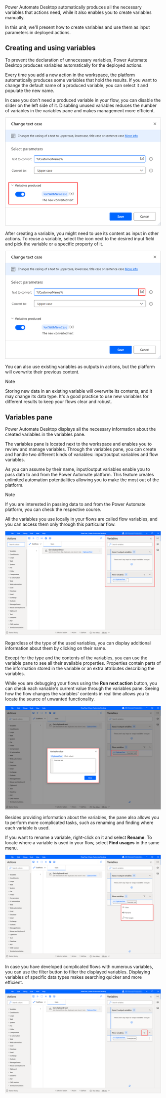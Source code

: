 Power Automate Desktop automatically produces all the necessary variables that actions need, while it also enables you to create variables manually. 

In this unit, we'll present how to create variables and use them as input parameters in deployed actions. 

## Creating and using variables

To prevent the declaration of unnecessary variables, Power Automate Desktop produces variables automatically for the deployed actions.

Every time you add a new action in the workspace, the platform automatically produces some variables that hold the results. If you want to change the default name of a produced variable, you can select it and populate the new name.  

In case you don't need a produced variable in your flow, you can disable the slider on the left side of it. Disabling unused variables reduces the number of variables in the variables pane and makes management more efficient. 

![The produced variable of the Change text case action.](..\media\produced-variables.png)

After creating a variable, you might need to use its content as input in other actions. To reuse a variable, select the icon next to the desired input field and pick the variable or a specific property of it.

![The button to select a variable as a parameter.](..\media\select-variable-button.png)

You can also use existing variables as outputs in actions, but the platform will overwrite their previous content.

> [!NOTE]
> Storing new data in an existing variable will overwrite its contents, and it may change its data type. It's a good practice to use new variables for different results to keep your flows clear and robust.

## Variables pane

Power Automate Desktop displays all the necessary information about the created variables in the variables pane. 

The variables pane is located next to the workspace and enables you to review and manage variables. Through the variables pane, you can create and handle two different kinds of variables: input/output variables and flow variables. 

As you can assume by their name, input/output variables enable you to pass data to and from the Power Automate platform. This feature creates unlimited automation potentialities allowing you to make the most out of the platform.

> [!NOTE]
> If you are interested in passing data to and from the Power Automate platform, you can check the respective course. 

All the variables you use locally in your flows are called flow variables, and you can access them only through this particular flow. 

![The variables pane.](..\media\variables-pane.png)

Regardless of the type of the used variables, you can display additional information about them by clicking on their name. 

Except for the type and the contents of the variables, you can use the variable pane to see all their available properties. Properties contain parts of the information stored in the variable or an extra attributes describing the variables.

While you are debugging your flows using the **Run next action** button, you can check each variable's current value through the variables pane. Seeing how the flow changes the variables' contents in real time allows you to locate the source of unwanted functionality. 

![The displayed variable's information.](..\media\variable-information.png)

Besides providing information about the variables, the pane also allows you to perform more complicated tasks, such as renaming and finding where each variable is used.

If you want to rename a variable, right-click on it and select **Rename**. To locate where a variable is used in your flow, select **Find usages** in the same menu. 

![The Rename and Find usaged options of the variable.](..\media\rename-find-usage-variable.png)

In case you have developed complicated flows with numerous variables, you can use the filter button to filter the displayed variables. Displaying variables of specific data types makes searching quicker and more efficient. 

![The filter button in the variables pane.](..\media\variables-filter.png)